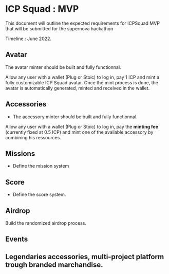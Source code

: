 # ICP Squad : MVP

This document will outline the expected requirements for ICPSquad MVP that will be submitted for the supernova hackathon

Timeline : June 2022.

## Avatar

The avatar minter should be built and fully functionnal.

Allow any user with a wallet (Plug or Stoic) to log in, pay 1 ICP and mint a fully customizable ICP Squad avatar.
Once the mint process is done, the avatar is automatically generated, minted and received in the wallet.

## Accessories

- The accessory minter should be built and fully functionnal.

Allow any user with a wallet (Plug or Stoic) to log in, pay the **minting fee** (currently fixed at 0.5 ICP) and mint one of the available accessory by combining his ressources.

## Missions

- Define the mission system

## Score

- Define the score system.

## Airdrop

Build the randomized airdrop process.

## Events

## Legendaries accessories, multi-project platform trough branded marchandise.
